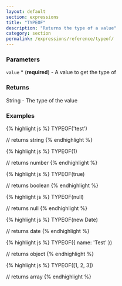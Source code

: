 ```yaml
---
layout: default
section: expressions
title: "TYPEOF"
description: "Returns the type of a value"
category: section
permalink: /expressions/reference/typeof/
---
```


### Parameters

`value` * (__required__) - A value to get the type of

### Returns

String - The type of the value

### Examples

{% highlight js %}
TYPEOF('test')

// returns string
{% endhighlight %}


{% highlight js %}
TYPEOF(1)

// returns number
{% endhighlight %}


{% highlight js %}
TYPEOF(true)

// returns boolean
{% endhighlight %}


{% highlight js %}
TYPEOF(null)

// returns null
{% endhighlight %}


{% highlight js %}
TYPEOF(new Date)

// returns date
{% endhighlight %}


{% highlight js %}
TYPEOF({ name: 'Test' })

// returns object
{% endhighlight %}


{% highlight js %}
TYPEOF([1, 2, 3])

// returns array
{% endhighlight %}